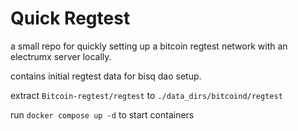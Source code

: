 # Quick Regtest

a small repo for quickly setting up a bitcoin regtest network with an electrumx server locally.

contains initial regtest data for bisq dao setup.

extract `Bitcoin-regtest/regtest` to `./data_dirs/bitcoind/regtest`

run `docker compose up -d` to start containers
